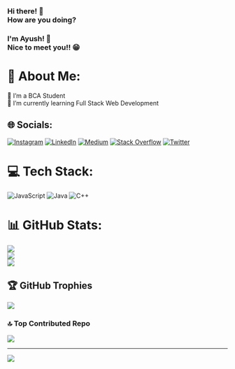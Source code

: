 ### Hi there! 👋<br>How are you doing?
### I'm Ayush! 🤝<br>Nice to meet you!! 😁

# 💫 About Me:
🔭 I’m a BCA Student<br>🌱 I’m currently learning Full Stack Web Development


## 🌐 Socials:
[![Instagram](https://img.shields.io/badge/Instagram-%23E4405F.svg?logo=Instagram&logoColor=white)](https://instagram.com/https://www.instagram.com/ayushgour_31/) [![LinkedIn](https://img.shields.io/badge/LinkedIn-%230077B5.svg?logo=linkedin&logoColor=white)](https://www.linkedin.com/in/ayushgourdev/) [![Medium](https://img.shields.io/badge/Medium-12100E?logo=medium&logoColor=white)](https://medium.com/@https://medium.com/@ayushgour31) [![Stack Overflow](https://img.shields.io/badge/-Stackoverflow-FE7A16?logo=stack-overflow&logoColor=white)](https://stackoverflow.com/users/https://stackoverflow.com/users/20011876/ayush-gour) [![Twitter](https://img.shields.io/badge/Twitter-%231DA1F2.svg?logo=Twitter&logoColor=white)](https://twitter.com/https://twitter.com/AyushGour31) 

# 💻 Tech Stack:
![JavaScript](https://img.shields.io/badge/javascript-%23323330.svg?style=flat&logo=javascript&logoColor=%23F7DF1E) ![Java](https://img.shields.io/badge/java-%23ED8B00.svg?style=flat&logo=java&logoColor=white) ![C++](https://img.shields.io/badge/c++-%2300599C.svg?style=flat&logo=c%2B%2B&logoColor=white)
# 📊 GitHub Stats:
![](https://github-readme-stats.vercel.app/api?username=AyushGour31&theme=onedark&hide_border=true&include_all_commits=false&count_private=false)<br/>
![](https://github-readme-streak-stats.herokuapp.com/?user=AyushGour31&theme=onedark&hide_border=true)<br/>
![](https://github-readme-stats.vercel.app/api/top-langs/?username=AyushGour31&theme=onedark&hide_border=true&include_all_commits=false&count_private=false&layout=compact)

## 🏆 GitHub Trophies
![](https://github-profile-trophy.vercel.app/?username=AyushGour31&theme=onedark&no-frame=true&no-bg=false&margin-w=4)

### 🔝 Top Contributed Repo
![](https://github-contributor-stats.vercel.app/api?username=AyushGour31&limit=5&theme=onedark&combine_all_yearly_contributions=true)

---
[![](https://visitcount.itsvg.in/api?id=AyushGour31&icon=5&color=2)](https://visitcount.itsvg.in)

 <!-- Proudly created with GPRM ( https://gprm.itsvg.in ) -->
